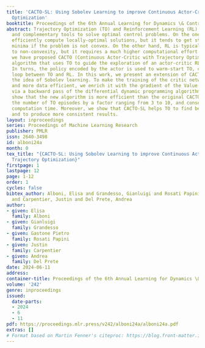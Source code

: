 ```yaml
---
title: 'CACTO-SL: Using Sobolev Learning to improve Continuous Actor-Critic with Trajectory
  Optimization'
booktitle: Proceedings of the 6th Annual Learning for Dynamics \& Control Conference
abstract: Trajectory Optimization (TO) and Reinforcement Learning (RL) are powerful
  and complementary tools to solve optimal control problems. On the one hand, TO can
  efficiently compute locally-optimal solutions, but it tends to get stuck in local
  minima if the problem is not convex. On the other hand, RL is typically less sensitive
  to non-convexity, but it requires a much higher computational effort. Recently,
  we have proposed CACTO (Continuous Actor-Critic with Trajectory Optimization), an
  algorithm that uses TO to guide the exploration of an actor-critic RL algorithm.
  In turns, the policy encoded by the actor is used to warm-start TO, closing the
  loop between TO and RL. In this work, we present an extension of CACTO exploiting
  the idea of Sobolev learning. To make the training of the critic network faster
  and more data efficient, we enrich it with the gradient of the Value function, computed
  via a backward pass of the differential dynamic programming algorithm. Our results
  show that the new algorithm is more efficient than the original CACTO, reducing
  the number of TO episodes by a factor ranging from 3 to 10, and consequently the
  computation time. Moreover, we show that CACTO-SL helps TO to find better minima
  and to produce more consistent results.
layout: inproceedings
series: Proceedings of Machine Learning Research
publisher: PMLR
issn: 2640-3498
id: alboni24a
month: 0
tex_title: "{CACTO-SL: Using Sobolev Learning to improve Continuous Actor-Critic with
  Trajectory Optimization}"
firstpage: 1
lastpage: 12
page: 1-12
order: 1
cycles: false
bibtex_author: Alboni, Elisa and Grandesso, Gianluigi and Rosati Papini, Gastone Pietro
  and Carpentier, Justin and Del Prete, Andrea
author:
- given: Elisa
  family: Alboni
- given: Gianluigi
  family: Grandesso
- given: Gastone Pietro
  family: Rosati Papini
- given: Justin
  family: Carpentier
- given: Andrea
  family: Del Prete
date: 2024-06-11
address:
container-title: Proceedings of the 6th Annual Learning for Dynamics \& Control Conference
volume: '242'
genre: inproceedings
issued:
  date-parts:
  - 2024
  - 6
  - 11
pdf: https://proceedings.mlr.press/v242/alboni24a/alboni24a.pdf
extras: []
# Format based on Martin Fenner's citeproc: https://blog.front-matter.io/posts/citeproc-yaml-for-bibliographies/
---
```

